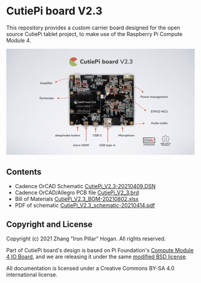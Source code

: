 # CutiePi board V2.3

This repository provides a custom carrier board designed for the open source CutiePi tablet project, to make use of the Raspberry Pi Compute Module 4.

![](cutiepi-board-2.3.jpg) 

## Contents

- Cadence OrCAD Schematic [CutiePi_V2.3-20210409.DSN](CutiePi_V2.3-20210409.DSN)
- Cadence OrCAD/Allegro PCB file [CutiePi_V2_3.brd](CutiePi_V2_3_TapeOut/CutiePi_V2_3_PCB/CutiePi_V2_3.brd)
- Bill of Materials [CutiePi_V2.3_BOM-20210802.xlsx](CutiePi_V2.3_BOM-20210802.xlsx)
- PDF of schematic [CutiePi_V2.3_schematic-20210414.pdf](CutiePi_V2.3_schematic-20210414.pdf)

## Copyright and License
Copyright (c) 2021 Zhang "Iron Pillar" Hogan. All rights reserved.

Part of CutiePi board's design is based on Pi Foundation's 
[Compute Module 4 IO Board](https://github.com/raspberrypi/documentation/blob/master/hardware/computemodule/designfiles.md), and we are releasing it under the same [modified BSD license](LICENSE.txt). 

All documentation is licensed under a Creative Commons BY-SA 4.0 international license.